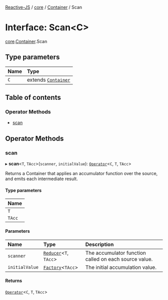 [Reactive-JS](../README.md) / [core](../modules/core.md) / [Container](../modules/core.Container.md) / Scan

# Interface: Scan<C\>

[core](../modules/core.md).[Container](../modules/core.Container.md).Scan

## Type parameters

| Name | Type |
| :------ | :------ |
| `C` | extends [`Container`](core.Container-1.md) |

## Table of contents

### Operator Methods

- [scan](core.Container.Scan.md#scan)

## Operator Methods

### scan

▸ **scan**<`T`, `TAcc`\>(`scanner`, `initialValue`): [`Operator`](../modules/core.Container.md#operator)<`C`, `T`, `TAcc`\>

Returns a Container that applies an accumulator function over the source,
and emits each intermediate result.

#### Type parameters

| Name |
| :------ |
| `T` |
| `TAcc` |

#### Parameters

| Name | Type | Description |
| :------ | :------ | :------ |
| `scanner` | [`Reducer`](../modules/functions.md#reducer)<`T`, `TAcc`\> | The accumulator function called on each source value. |
| `initialValue` | [`Factory`](../modules/functions.md#factory)<`TAcc`\> | The initial accumulation value. |

#### Returns

[`Operator`](../modules/core.Container.md#operator)<`C`, `T`, `TAcc`\>
